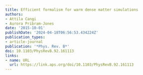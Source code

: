 ```yaml
---
title: Efficient formalism for warm dense matter simulations
authors:
- Attila Cangi
- Aurora Pribram-Jones
date: '2015-10-01'
publishDate: '2024-04-18T06:56:53.434224Z'
publication_types:
- article-journal
publication: '*Phys. Rev. B*'
doi: 10.1103/PhysRevB.92.161113
links:
- name: URL
  url: https://link.aps.org/doi/10.1103/PhysRevB.92.161113
---
```

